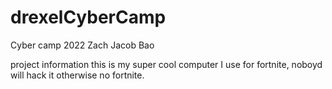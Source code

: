 # drexelCyberCamp
Cyber camp 2022
Zach
Jacob
Bao

project information
this is my super cool computer I use for fortnite, noboyd will hack it otherwise no fortnite.
